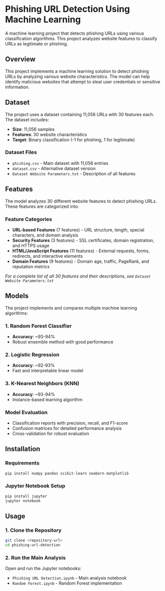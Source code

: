# Phishing URL Detection Using Machine Learning

A machine learning project that detects phishing URLs using various classification algorithms. This project analyzes website features to classify URLs as legitimate or phishing.

## Overview

This project implements a machine learning solution to detect phishing URLs by analyzing various website characteristics. The model can help identify malicious websites that attempt to steal user credentials or sensitive information.

## Dataset

The project uses a dataset containing 11,056 URLs with 30 features each. The dataset includes:

- **Size**: 11,056 samples
- **Features**: 30 website characteristics
- **Target**: Binary classification (-1 for phishing, 1 for legitimate)

### Dataset Files
- `phishing.csv` - Main dataset with 11,056 entries
- `dataset.csv` - Alternative dataset version
- `Dataset Website Parameters.txt` - Description of all features

## Features

The model analyzes 30 different website features to detect phishing URLs. These features are categorized into:

### Feature Categories
- **URL-based Features** (7 features) - URL structure, length, special characters, and domain analysis
- **Security Features** (3 features) - SSL certificates, domain registration, and HTTPS usage  
- **HTML/JavaScript Features** (11 features) - External requests, forms, redirects, and interactive elements
- **Domain Features** (9 features) - Domain age, traffic, PageRank, and reputation metrics

*For a complete list of all 30 features and their descriptions, see `Dataset Website Parameters.txt`*

## Models

The project implements and compares multiple machine learning algorithms:

### 1. Random Forest Classifier
- **Accuracy**: ~93-94%
- Robust ensemble method with good performance

### 2. Logistic Regression
- **Accuracy**: ~92-93%
- Fast and interpretable linear model

### 3. K-Nearest Neighbors (KNN)
- **Accuracy**: ~93-94%
- Instance-based learning algorithm

### Model Evaluation
- Classification reports with precision, recall, and F1-score
- Confusion matrices for detailed performance analysis
- Cross-validation for robust evaluation

## Installation

### Requirements
```bash
pip install numpy pandas scikit-learn seaborn matplotlib
```

### Jupyter Notebook Setup
```bash
pip install jupyter
jupyter notebook
```

## Usage

### 1. Clone the Repository
```bash
git clone <repository-url>
cd phishing-url-detection
```

### 2. Run the Main Analysis
Open and run the Jupyter notebooks:
- `Phishing URL Detection.ipynb` - Main analysis notebook
- `Random Forest.ipynb` - Random Forest implementation


